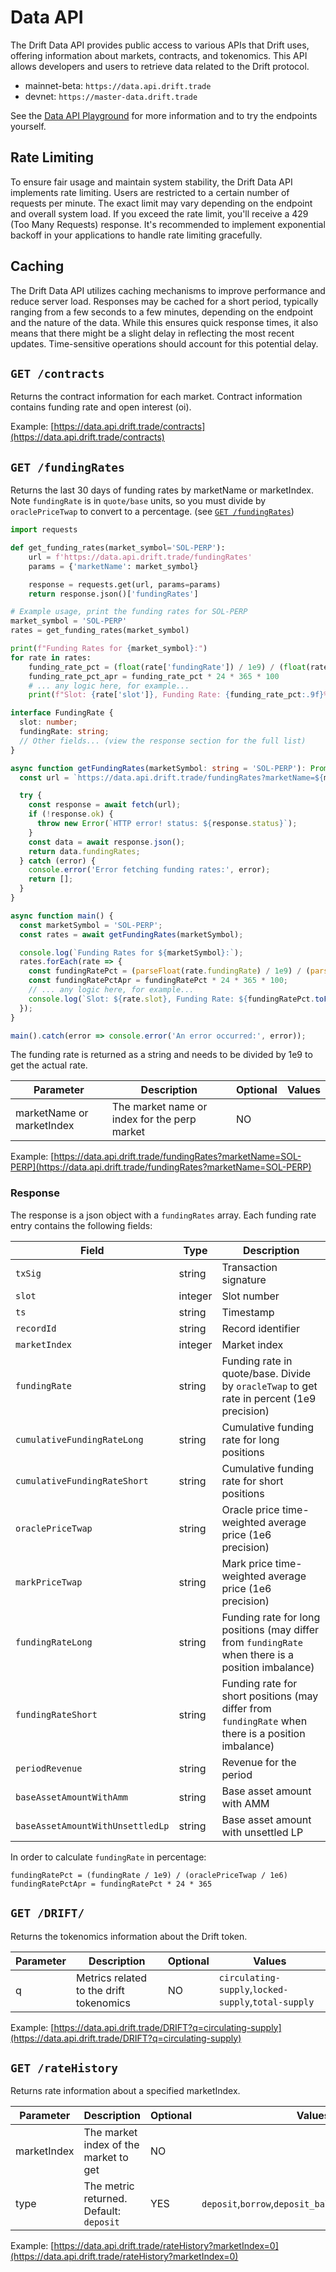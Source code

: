 # Data API 

The Drift Data API provides public access to various APIs that Drift uses, offering information about markets, contracts, and tokenomics. This API allows developers and users to retrieve data related to the Drift protocol.

- mainnet-beta: `https://data.api.drift.trade`
- devnet: `https://master-data.drift.trade`

See the [Data API Playground](https://data.api.drift.trade/playground) for more information and to try the endpoints yourself.

## Rate Limiting
To ensure fair usage and maintain system stability, the Drift Data API implements rate limiting. Users are restricted to a certain number of requests per minute. The exact limit may vary depending on the endpoint and overall system load. If you exceed the rate limit, you'll receive a 429 (Too Many Requests) response. It's recommended to implement exponential backoff in your applications to handle rate limiting gracefully.

## Caching
The Drift Data API utilizes caching mechanisms to improve performance and reduce server load. Responses may be cached for a short period, typically ranging from a few seconds to a few minutes, depending on the endpoint and the nature of the data. While this ensures quick response times, it also means that there might be a slight delay in reflecting the most recent updates. Time-sensitive operations should account for this potential delay.

## `GET /contracts`

Returns the contract information for each market. Contract information contains funding rate and open interest (oi).

Example: [https://data.api.drift.trade/contracts](https://data.api.drift.trade/contracts)

## `GET /fundingRates`

Returns the last 30 days of funding rates by marketName or marketIndex. Note `fundingRate` is in `quote/base` units, so you must divide by `oraclePriceTwap` to convert to a percentage. (see [`GET /fundingRates`](#get-fundingrates))

```python
import requests

def get_funding_rates(market_symbol='SOL-PERP'):
    url = f'https://data.api.drift.trade/fundingRates'
    params = {'marketName': market_symbol}

    response = requests.get(url, params=params)
    return response.json()['fundingRates']

# Example usage, print the funding rates for SOL-PERP
market_symbol = 'SOL-PERP'
rates = get_funding_rates(market_symbol)

print(f"Funding Rates for {market_symbol}:")
for rate in rates:
    funding_rate_pct = (float(rate['fundingRate']) / 1e9) / (float(rate['oraclePriceTwap']) / 1e6)  
    funding_rate_pct_apr = funding_rate_pct * 24 * 365 * 100
    # ... any logic here, for example...
    print(f"Slot: {rate['slot']}, Funding Rate: {funding_rate_pct:.9f}%/hour ({funding_rate_pct_apr:.2f}% APR)")

```
```typescript
interface FundingRate {
  slot: number;
  fundingRate: string;
  // Other fields... (view the response section for the full list)
}

async function getFundingRates(marketSymbol: string = 'SOL-PERP'): Promise<FundingRate[]> {
  const url = `https://data.api.drift.trade/fundingRates?marketName=${marketSymbol}`;

  try {
    const response = await fetch(url);
    if (!response.ok) {
      throw new Error(`HTTP error! status: ${response.status}`);
    }
    const data = await response.json();
    return data.fundingRates;
  } catch (error) {
    console.error('Error fetching funding rates:', error);
    return [];
  }
}

async function main() {
  const marketSymbol = 'SOL-PERP';
  const rates = await getFundingRates(marketSymbol);

  console.log(`Funding Rates for ${marketSymbol}:`);
  rates.forEach(rate => {
    const fundingRatePct = (parseFloat(rate.fundingRate) / 1e9) / (parseFloat(rate.oraclePriceTwap) / 1e6);
    const fundingRatePctApr = fundingRatePct * 24 * 365 * 100;
    // ... any logic here, for example...
    console.log(`Slot: ${rate.slot}, Funding Rate: ${fundingRatePct.toFixed(9)}%/hour (${fundingRatePctApr.toFixed(2)}% APR)`);
  });
}

main().catch(error => console.error('An error occurred:', error));
```

<aside class="notice">
The funding rate is returned as a string and needs to be divided by 1e9 to get the actual rate.
</aside>


| Parameter        | Description                                      | Optional | Values                                              |
| ---------------- | ------------------------------------------------ | -------- | --------------------------------------------------- |
| marketName or marketIndex               | The market name or index for the perp market	         | NO       |  |

Example: [https://data.api.drift.trade/fundingRates?marketName=SOL-PERP](https://data.api.drift.trade/fundingRates?marketName=SOL-PERP)

### Response
The response is a json object with a `fundingRates` array. Each funding rate entry contains the following fields:

| Field | Type | Description |
|-------|------|-------------|
| `txSig` | string | Transaction signature |
| `slot` | integer | Slot number |
| `ts` | string | Timestamp |
| `recordId` | string | Record identifier |
| `marketIndex` | integer | Market index |
| `fundingRate` | string | Funding rate in quote/base. Divide by `oracleTwap` to get rate in percent (1e9 precision) |
| `cumulativeFundingRateLong` | string | Cumulative funding rate for long positions |
| `cumulativeFundingRateShort` | string | Cumulative funding rate for short positions |
| `oraclePriceTwap` | string | Oracle price time-weighted average price (1e6 precision) |
| `markPriceTwap` | string | Mark price time-weighted average price (1e6 precision) |
| `fundingRateLong` | string | Funding rate for long positions (may differ from `fundingRate` when there is a position imbalance) |
| `fundingRateShort` | string | Funding rate for short positions (may differ from `fundingRate` when there is a position imbalance) |
| `periodRevenue` | string | Revenue for the period |
| `baseAssetAmountWithAmm` | string | Base asset amount with AMM |
| `baseAssetAmountWithUnsettledLp` | string | Base asset amount with unsettled LP |

In order to calculate `fundingRate` in percentage:

```
fundingRatePct = (fundingRate / 1e9) / (oraclePriceTwap / 1e6)
fundingRatePctApr = fundingRatePct * 24 * 365
```


## `GET /DRIFT/`

Returns the tokenomics information about the Drift token.

| Parameter        | Description                                      | Optional | Values                                              |
| ---------------- | ------------------------------------------------ | -------- | --------------------------------------------------- |
| q                | Metrics related to the drift tokenomics          | NO       | `circulating-supply`,`locked-supply`,`total-supply` |

Example: [https://data.api.drift.trade/DRIFT?q=circulating-supply](https://data.api.drift.trade/DRIFT?q=circulating-supply)

## `GET /rateHistory`

Returns rate information about a specified marketIndex.

| Parameter        | Description                                      | Optional | Values                                              |
| ---------------- | ------------------------------------------------ | -------- | --------------------------------------------------- |
| marketIndex      | The market index of the market to get            | NO       |                                                      |
| type             | The metric returned. Default: `deposit`          | YES      | `deposit`,`borrow`,`deposit_balance`,`borrow_balance` |

Example: [https://data.api.drift.trade/rateHistory?marketIndex=0](https://data.api.drift.trade/rateHistory?marketIndex=0)


